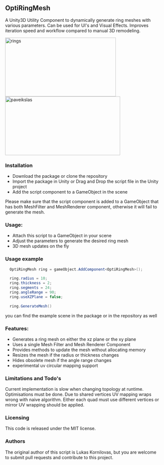 ## OptiRingMesh
A Unity3D Utility Component to dynamically generate ring meshes with various parameters. Can be used for UI's and Visual Effects. Improves iteration speed and workflow compared to manual 3D remodeling.

<img width="357" height="190" alt="rings" src="https://github.com/user-attachments/assets/a97d7d09-1b8a-4098-8432-ad4c6ffa1e1b" />
<img width="371" height="190" alt="paveikslas" src="https://github.com/user-attachments/assets/be7afc18-3ab6-47f9-8f63-c569ff0f144c" />



### Installation

-   Download the package or clone the repository
-   Import the package in Unity or Drag and Drop the script file in the Unity project
-   Add the script component to a GameObject in the scene

Please make sure that the script component is added to a GameObject that has both MeshFilter and MeshRenderer component, otherwise it will fail to generate the mesh.


### Usage:

-   Attach this script to a GameObject in your scene
-   Adjust the parameters to generate the desired ring mesh
-   3D mesh updates on the fly

### Usage example 

```cs
  OptiRingMesh ring = gameObject.AddComponent<OptiRingMesh>();
  
  ring.radius = 10;
  ring.thickness = 2;
  ring.segments = 24;
  ring.angleRange = 90;
  ring.useXZPlane = false;
  
  ring.GenerateMesh()
```
you can find the example scene in the package or in the repository as well


### Features:

-   Generates a ring mesh on either the xz plane or the xy plane
-   Uses a single Mesh Filter and Mesh Renderer Component
-   Provides methods to update the mesh without allocating memory
-   Resizes the mesh if the radius or thickness changes
-   Hides obsolete mesh if the angle range changes
-   experimental uv circular mapping support

### Limitations and Todo's
Current implementation is slow when changing topology at runtime. Optimisations must be done.
Due to shared vertices UV mapping wraps wrong with naive algorithm. Either each quad must use different vertices or mirror UV wrapping should be applied.

### Licensing
This code is released under the MIT license.

### Authors
The original author of this script is Lukas Kornilovas, but you are welcome to submit pull requests and contribute to this project.
